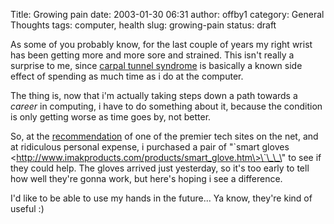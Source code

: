 Title: Growing pain
date: 2003-01-30 06:31
author: offby1
category: General Thoughts
tags: computer, health
slug: growing-pain
status: draft

As some of you probably know, for the last couple of years my right wrist has been getting more and more sore and strained. This isn\'t really a surprise to me, since [carpal tunnel syndrome](http://www.ctsplace.com/) is basically a known side effect of spending as much time as i do at the computer.

The thing is, now that i\'m actually taking steps down a path towards a *career* in computing, i have to do something about it, because the condition is only getting worse as time goes by, not better.

So, at the [recommendation](http://www.arstechnica.com/reviews/02q3/smartglove/smartglove-1.html) of one of the premier tech sites on the net, and at ridiculous personal expense, i purchased a pair of \"\`smart gloves \<http://www.imakproducts.com/products/smart_glove.htm\>\`\_\_\" to see if they could help. The gloves arrived just yesterday, so it\'s too early to tell how well they\'re gonna work, but here\'s hoping i see a difference.

I\'d like to be able to use my hands in the future\... Ya know, they\'re kind of useful :)
